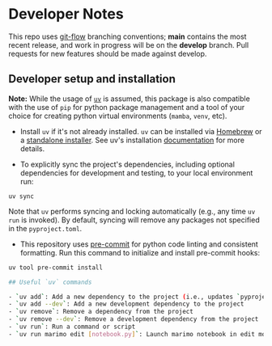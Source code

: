 # Developer Notes

This repo uses [git-flow](https://github.com/nvie/gitflow) branching conventions;
**main** contains the most recent release, and work in progress will be on the
**develop** branch. Pull requests for new features should be made against develop.

## Developer setup and installation

**Note:** While the usage of [`uv`](https://docs.astral.sh/uv/) is assumed, this
package is also compatible with the use of `pip` for python package management and
a tool of your choice for creating python virtual environments (`mamba`, `venv`, etc).

- Install `uv` if it's not already installed. `uv` can be installed via
  [Homebrew](https://docs.astral.sh/uv/getting-started/installation/#homebrew) or a
  [standalone installer](https://docs.astral.sh/uv/getting-started/installation/#standalone-installer).
  See uv's installation [documentation](https://docs.astral.sh/uv/getting-started/installation/#installing-uv)
  for more details.

- To explicitly sync the project's dependencies, including optional dependencies
  for development and testing, to your local environment run:

```
uv sync
```

Note that `uv` performs syncing and locking automatically (e.g., any time `uv run`
is invoked). By default, syncing will remove any packages not specified in the
`pyproject.toml`.

- This repository uses [pre-commit](https://pre-commit.com/) for python code linting
  and consistent formatting. Run this command to initialize and install pre-commit hooks:

```sh
uv tool pre-commit install

## Useful `uv` commands

- `uv add`: Add a new dependency to the project (i.e., updates `pyproject.toml`)
- `uv add --dev`: Add a new development dependency to the project
- `uv remove`: Remove a dependency from the project
- `uv remove --dev`: Remove a development dependency from the project
- `uv run`: Run a command or script
- `uv run marimo edit [notebook.py]`: Launch marimo notebook in edit mode
```
